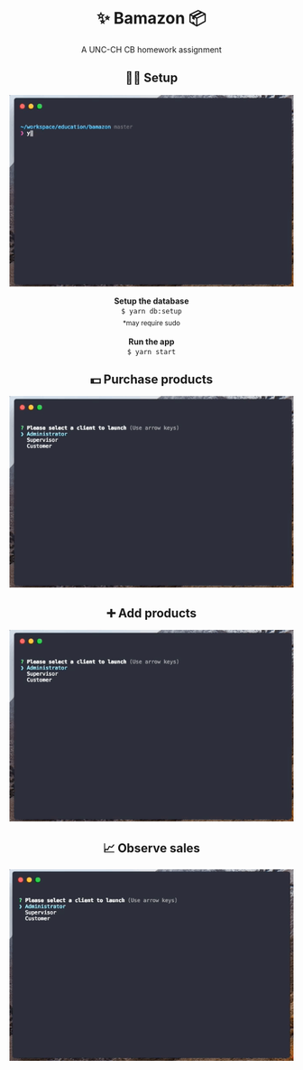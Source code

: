 <h1 align="center">✨ Bamazon 📦</h1>
<p align="center">A UNC-CH CB homework assignment</p>

<h2 align="center">👨‍💻 Setup</h2>
<p align="center">
  <img src="assets/setup.gif" alt="setting up">
</p>

<div align="center">
  <strong>Setup the database</strong>
  <br />
  <code>$ yarn db:setup</code>
  <br />
  <sub>*may require sudo</sub>
</div>

<br />

<div align="center">
  <strong>Run the app</strong>
  <br />
  <code>$ yarn start</code>
</div>

<h2 align="center">💵 Purchase products</h2>
<p align="center">
  <img src="assets/purchase-product.gif" alt="purchasing products">
</p>

<h2 align="center">➕ Add products</h2>
<p align="center">
  <img src="assets/add-product.gif" alt="adding products">
</p>

<h2 align="center">📈 Observe sales</h2>
<p align="center">
  <img src="assets/product-sales.gif" alt="observing sales">
</p>
